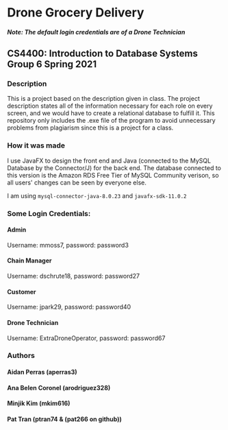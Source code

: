 # Drone Grocery Delivery
##### Note: The default login credentials are of a Drone Technician
## CS4400: Introduction to Database Systems Group 6 Spring 2021
### Description
This is a project based on the description given in class. The project description states all of the information necessary for each role on every screen, and we would have to create a relational database to fulfill it.
This repository only includes the .exe file of the program to avoid unnecessary problems from plagiarism since this is a project for a class.

### How it was made
I use JavaFX to design the front end and Java (connected to the MySQL Database by the Connector/J) for the back end. The database connected to this version is the Amazon RDS Free Tier of MySQL Community verison, so all users' changes can be seen by everyone else.

I am using `mysql-connector-java-8.0.23` and `javafx-sdk-11.0.2`

### Some Login Credentials:
#### Admin
Username: mmoss7, password: password3
#### Chain Manager
Username: dschrute18, password: password27
#### Customer
Username: jpark29, password: password40
#### Drone Technician
Username: ExtraDroneOperator, password: password67

### Authors
#### Aidan Perras (aperras3)
#### Ana Belen Coronel (arodriguez328)
#### Minjik Kim (mkim616)
#### Pat Tran (ptran74 & (pat266 on github))
